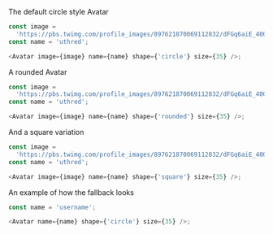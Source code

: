 The default circle style Avatar

```js
const image =
  'https://pbs.twimg.com/profile_images/897621870069112832/dFGq6aiE_400x400.jpg';
const name = 'uthred';

<Avatar image={image} name={name} shape={'circle'} size={35} />;
```

A rounded Avatar

```js
const image =
  'https://pbs.twimg.com/profile_images/897621870069112832/dFGq6aiE_400x400.jpg';
const name = 'uthred';

<Avatar image={image} name={name} shape={'rounded'} size={35} />;
```

And a square variation

```js
const image =
  'https://pbs.twimg.com/profile_images/897621870069112832/dFGq6aiE_400x400.jpg';
const name = 'uthred';

<Avatar image={image} name={name} shape={'square'} size={35} />;
```

An example of how the fallback looks

```js
const name = 'username';

<Avatar name={name} shape={'circle'} size={35} />;
```
